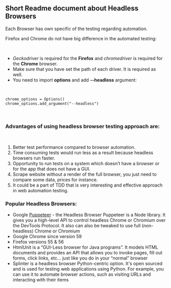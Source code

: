 <h2><b>Short Readme document about Headless Browsers</b></h2>

<p>Each Browser has own specific of the testing regarding automation.</p>

Firefox and Chrome do not have big difference in the automated testing:</p>
<br>
<ul>
<li><i>Geckodriver</i> is required for the <b>Firefox</b> and <i>chromedriver</i> is required for the <b>Chrome</b> browser.</li>
<li>Make sure that you have set the path of each driver. It is required as well.</li>
<li>You need to import <b>options</b> and add <b>--headless</b> argument:</li>
</ul>
<br>

<code>chrome_options = Options()</code>
<br>
<code>chrome_options.add_argument("--headless")</code>

<br>
<h3>Advantages of using <b>headless</b> browser testing approach are:</h3>
<br>
<ol>
   <li>Better test performance compared to browser automation.</li>
   <li>Time consuming tests would run less as a result because headless browsers run faster.</li>
   <li>Opportunity to run tests on a system which doesn’t have a browser or for the app that does not have a GUI.</li>
   <li>Scrape website without a render of the full browser, you just need to compare some data, prices for instance.</li>
   <li>It could be a part of TDD that is very interesting and effective approach in web automation testing.</li>
</ol>

<h3>Popular Headless Browsers:</h3>
<ul>
   <li>Google <a href="https://developers.google.com/web/tools/puppeteer/">Puppeteer</a> - the Headless Browser Puppeteer is a Node library. It gives you a high-level API to control headless Chrome or Chromium over the DevTools Protocol. It also can also be tweaked to use full (non-headless) Chrome or Chromium</li>
   <li>Google Chrome since version 59</li>
   <li>Firefox versions 55 & 56</li>
   <li>HtmlUnit is a “GUI-Less browser for Java programs”. It models HTML documents and provides an API that allows you to invoke pages, fill out forms, click links, etc… just like you do in your “normal” browser</li>
   <li>Splinter is a headless browser Python-centric option.  It's open sourced and is used for testing web applications using Python.  For example, you can use it to automate browser actions, such as visiting URLs and interacting with their items</li>
</ul>
